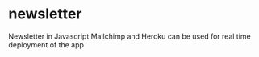 # newsletter
Newsletter in Javascript
Mailchimp and Heroku can be used for real time deployment of the app
